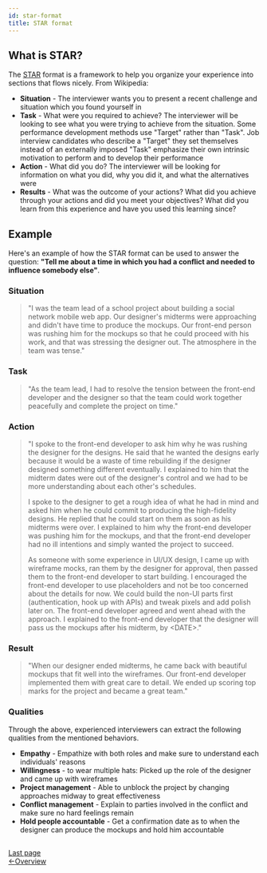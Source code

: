 ```yaml
---
id: star-format
title: STAR format
---
```


## What is STAR?

The [STAR](https://en.wikipedia.org/wiki/Situation,_task,_action,_result) format is a framework to help you organize your experience into sections that flows nicely. From Wikipedia:

- **Situation** - The interviewer wants you to present a recent challenge and situation which you found yourself in
- **Task** - What were you required to achieve? The interviewer will be looking to see what you were trying to achieve from the situation. Some performance development methods use "Target" rather than "Task". Job interview candidates who describe a "Target" they set themselves instead of an externally imposed "Task" emphasize their own intrinsic motivation to perform and to develop their performance
- **Action** - What did you do? The interviewer will be looking for information on what you did, why you did it, and what the alternatives were
- **Results** - What was the outcome of your actions? What did you achieve through your actions and did you meet your objectives? What did you learn from this experience and have you used this learning since?

## Example

Here's an example of how the STAR format can be used to answer the question: **"Tell me about a time in which you had a conflict and needed to influence somebody else"**.

### Situation

> "I was the team lead of a school project about building a social network mobile web app. Our designer's midterms were approaching and didn't have time to produce the mockups. Our front-end person was rushing him for the mockups so that he could proceed with his work, and that was stressing the designer out. The atmosphere in the team was tense."

### Task

> "As the team lead, I had to resolve the tension between the front-end developer and the designer so that the team could work together peacefully and complete the project on time."

### Action

> "I spoke to the front-end developer to ask him why he was rushing the designer for the designs. He said that he wanted the designs early because it would be a waste of time rebuilding if the designer designed something different eventually. I explained to him that the midterm dates were out of the designer's control and we had to be more understanding about each other's schedules.
>
> I spoke to the designer to get a rough idea of what he had in mind and asked him when he could commit to producing the high-fidelity designs. He replied that he could start on them as soon as his midterms were over. I explained to him why the front-end developer was pushing him for the mockups, and that the front-end developer had no ill intentions and simply wanted the project to succeed.
>
> As someone with some experience in UI/UX design, I came up with wireframe mocks, ran them by the designer for approval, then passed them to the front-end developer to start building. I encouraged the front-end developer to use placeholders and not be too concerned about the details for now. We could build the non-UI parts first (authentication, hook up with APIs) and tweak pixels and add polish later on. The front-end developer agreed and went ahead with the approach. I explained to the front-end developer that the designer will pass us the mockups after his midterm, by &lt;DATE&gt;."

### Result

> "When our designer ended midterms, he came back with beautiful mockups that fit well into the wireframes. Our front-end developer implemented them with great care to detail. We ended up scoring top marks for the project and became a great team."

### Qualities

Through the above, experienced interviewers can extract the following qualities from the mentioned behaviors.

- **Empathy** - Empathize with both roles and make sure to understand each individuals' reasons
- **Willingness** - to wear multiple hats: Picked up the role of the designer and came up with wireframes
- **Project management** - Able to unblock the project by changing approaches midway to great effectiveness
- **Conflict management** - Explain to parties involved in the conflict and make sure no hard feelings remain
- **Hold people accountable** - Get a confirmation date as to when the designer can produce the mockups and hold him accountable

##
<nav class="pagination-nav docusaurus-mt-lg" aria-label="Docs pages navigation">
    <div class="pagination-nav__item">
        <a class="pagination-nav__link root_sa74" href="/behavioral-interview/">
            <div class="pagination-nav__sublabel">Last page</div>
            <div class="pagination-nav__label"><span class="arrow_Btdn">←</span>Overview</div>
        </a>
    </div>
</nav>
